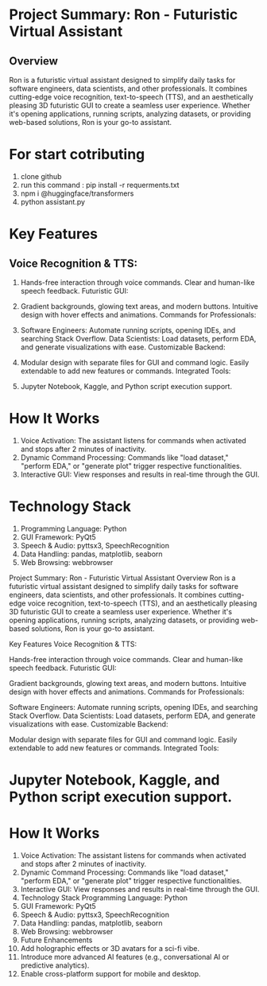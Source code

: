 # Project Summary: Ron - Futuristic Virtual Assistant
## Overview
  Ron is a futuristic virtual assistant designed to simplify daily tasks for software engineers, data scientists, and other professionals. It combines cutting-edge voice recognition, text-to-speech (TTS), and an aesthetically pleasing 3D futuristic GUI to create a seamless user experience. Whether it's opening applications, running scripts, analyzing datasets, or providing web-based solutions, Ron is your go-to assistant.

# For start cotributing 
1. clone github 
2. run this command : pip install -r requerments.txt
3. npm i @huggingface/transformers
4. python assistant.py 

# Key Features
## Voice Recognition & TTS:

1. Hands-free interaction through voice commands.
Clear and human-like speech feedback.
Futuristic GUI:

2. Gradient backgrounds, glowing text areas, and modern buttons.
Intuitive design with hover effects and animations.
Commands for Professionals:

3. Software Engineers:
Automate running scripts, opening IDEs, and searching Stack Overflow.
Data Scientists:
Load datasets, perform EDA, and generate visualizations with ease.
Customizable Backend:

4. Modular design with separate files for GUI and command logic.
Easily extendable to add new features or commands.
Integrated Tools:

5. Jupyter Notebook, Kaggle, and Python script execution support.

# How It Works
1. Voice Activation:
 The assistant listens for commands when activated and stops after 2 minutes of inactivity.
2. Dynamic Command Processing:
 Commands like "load dataset," "perform EDA," or "generate plot" trigger respective functionalities.
3. Interactive GUI:
View responses and results in real-time through the GUI.

# Technology Stack
1. Programming Language: Python
2. GUI Framework: PyQt5
3. Speech & Audio: pyttsx3, SpeechRecognition
4. Data Handling: pandas, matplotlib, seaborn
5. Web Browsing: webbrowser


Project Summary: Ron - Futuristic Virtual Assistant
Overview
Ron is a futuristic virtual assistant designed to simplify daily tasks for software engineers, data scientists, and other professionals. It combines cutting-edge voice recognition, text-to-speech (TTS), and an aesthetically pleasing 3D futuristic GUI to create a seamless user experience. Whether it's opening applications, running scripts, analyzing datasets, or providing web-based solutions, Ron is your go-to assistant.

Key Features
Voice Recognition & TTS:

Hands-free interaction through voice commands.
Clear and human-like speech feedback.
Futuristic GUI:

Gradient backgrounds, glowing text areas, and modern buttons.
Intuitive design with hover effects and animations.
Commands for Professionals:

Software Engineers:
Automate running scripts, opening IDEs, and searching Stack Overflow.
Data Scientists:
Load datasets, perform EDA, and generate visualizations with ease.
Customizable Backend:

Modular design with separate files for GUI and command logic.
Easily extendable to add new features or commands.
Integrated Tools:

# Jupyter Notebook, Kaggle, and Python script execution support.
# How It Works
1. Voice Activation:
The assistant listens for commands when activated and stops after 2 minutes of inactivity.
2. Dynamic Command Processing:
Commands like "load dataset," "perform EDA," or "generate plot" trigger respective functionalities.
3. Interactive GUI:
View responses and results in real-time through the GUI.
4. Technology Stack
Programming Language: Python
5. GUI Framework: PyQt5
6. Speech & Audio: pyttsx3, SpeechRecognition
7. Data Handling: pandas, matplotlib, seaborn
8. Web Browsing: webbrowser
9. Future Enhancements
10. Add holographic effects or 3D avatars for a sci-fi vibe.
11. Introduce more advanced AI features (e.g., conversational AI or predictive analytics).
12. Enable cross-platform support for mobile and desktop.


